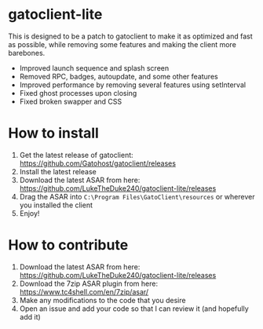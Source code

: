 # gatoclient-lite
This is designed to be a patch to gatoclient to make it as optimized and fast as possible, while removing some features and making the client more barebones.
- Improved launch sequence and splash screen
- Removed RPC, badges, autoupdate, and some other features
- Improved performance by removing several features using setInterval
- Fixed ghost processes upon closing
- Fixed broken swapper and CSS

# How to install
1. Get the latest release of gatoclient: https://github.com/Gatohost/gatoclient/releases
2. Install the latest release
3. Download the latest ASAR from here: https://github.com/LukeTheDuke240/gatoclient-lite/releases
4. Drag the ASAR into `C:\Program Files\GatoClient\resources` or wherever you installed the client
5. Enjoy!

# How to contribute
1. Download the latest ASAR from here: https://github.com/LukeTheDuke240/gatoclient-lite/releases
2. Download the 7zip ASAR plugin from here: https://www.tc4shell.com/en/7zip/asar/
3. Make any modifications to the code that you desire
4. Open an issue and add your code so that I can review it (and hopefully add it)
